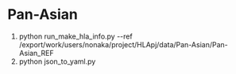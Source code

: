 
# Pan-Asian

1. python run_make_hla_info.py --ref /export/work/users/nonaka/project/HLApj/data/Pan-Asian/Pan-Asian_REF
2. python json_to_yaml.py